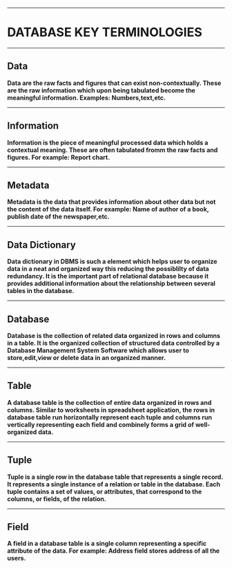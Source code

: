 
---
# DATABASE KEY TERMINOLOGIES

***

## Data
**Data are the raw facts and figures that can exist non-contextually. These are the raw information which upon being tabulated become the meaningful information. Examples: Numbers,text,etc.**

***
## Information
**Information is the piece of meaningful processed data which holds a contextual meaning. These are often tabulated fromm the raw facts and figures. For example: Report chart.**
***
## Metadata
**Metadata is the data that provides information about other data but not the content of the data itself. For example: Name of author of a book, publish date of the newspaper,etc.**
***
## Data Dictionary
**Data dictionary in DBMS is such a element which helps user to organize data in a neat and organized way this reducing the possiblilty of data redundancy. It is the important part of relational database because it provides additional information about the relationship between several tables in the database.**
***
## Database
**Database is the collection of related data organized in rows and columns in a table. It is the organized collection of structured data controlled by a Database Management System Software which allows user to store,edit,view or delete data in an organized manner.**
***
## Table
**A database table is the collection of entire data organized in rows and columns. Similar to worksheets in spreadsheet application, the rows in database table run horizontally represent each tuple and columns run vertically representing each field and combinely forms a grid of well-organized data.**
***
## Tuple
**Tuple is a single row in the database table that represents a single record. It represents a single instance of a relation or table in the database. Each tuple contains a set of values, or attributes, that correspond to the columns, or fields, of the relation.**
***
## Field
**A field in a database table is a single column representing a specific attribute of the data. For example: Address field stores address of all the users.**



